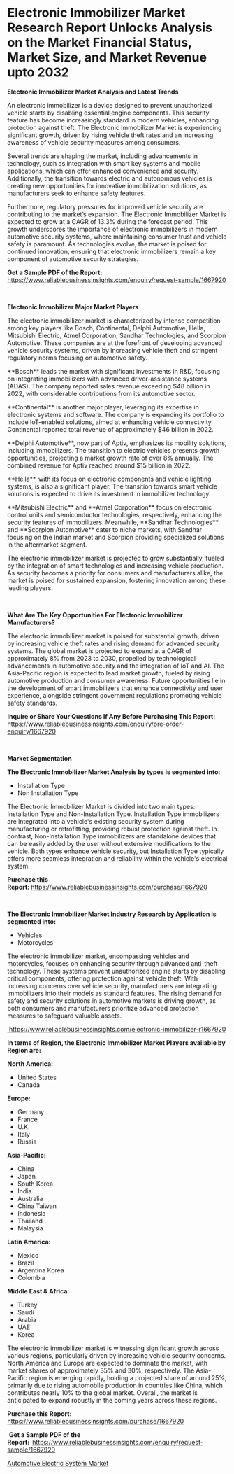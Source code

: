 <p><h1>Electronic Immobilizer Market Research Report Unlocks Analysis on the Market Financial Status, Market Size, and Market Revenue upto 2032</h1></p><p><strong>Electronic Immobilizer Market Analysis and Latest Trends</strong></p>
<p><p>An electronic immobilizer is a device designed to prevent unauthorized vehicle starts by disabling essential engine components. This security feature has become increasingly standard in modern vehicles, enhancing protection against theft. The Electronic Immobilizer Market is experiencing significant growth, driven by rising vehicle theft rates and an increasing awareness of vehicle security measures among consumers.</p><p>Several trends are shaping the market, including advancements in technology, such as integration with smart key systems and mobile applications, which can offer enhanced convenience and security. Additionally, the transition towards electric and autonomous vehicles is creating new opportunities for innovative immobilization solutions, as manufacturers seek to enhance safety features. </p><p>Furthermore, regulatory pressures for improved vehicle security are contributing to the market’s expansion. The Electronic Immobilizer Market is expected to grow at a CAGR of 13.3% during the forecast period. This growth underscores the importance of electronic immobilizers in modern automotive security systems, where maintaining consumer trust and vehicle safety is paramount. As technologies evolve, the market is poised for continued innovation, ensuring that electronic immobilizers remain a key component of automotive security strategies.</p></p>
<p><strong>Get a Sample PDF of the Report:&nbsp;</strong> <a href="https://www.reliablebusinessinsights.com/enquiry/request-sample/1667920?utm_campaign=2279&utm_medium=2&utm_source=Github&utm_content=ia&utm_term=07032025&utm_id=electronic-immobilizer">https://www.reliablebusinessinsights.com/enquiry/request-sample/1667920</a></p>
<p>&nbsp;</p>
<p><strong>Electronic Immobilizer Major Market Players</strong></p>
<p><p>The electronic immobilizer market is characterized by intense competition among key players like Bosch, Continental, Delphi Automotive, Hella, Mitsubishi Electric, Atmel Corporation, Sandhar Technologies, and Scorpion Automotive. These companies are at the forefront of developing advanced vehicle security systems, driven by increasing vehicle theft and stringent regulatory norms focusing on automotive safety.</p><p>**Bosch** leads the market with significant investments in R&D, focusing on integrating immobilizers with advanced driver-assistance systems (ADAS). The company reported sales revenue exceeding $48 billion in 2022, with considerable contributions from its automotive sector.</p><p>**Continental** is another major player, leveraging its expertise in electronic systems and software. The company is expanding its portfolio to include IoT-enabled solutions, aimed at enhancing vehicle connectivity. Continental reported total revenue of approximately $46 billion in 2022.</p><p>**Delphi Automotive**, now part of Aptiv, emphasizes its mobility solutions, including immobilizers. The transition to electric vehicles presents growth opportunities, projecting a market growth rate of over 8% annually. The combined revenue for Aptiv reached around $15 billion in 2022.</p><p>**Hella**, with its focus on electronic components and vehicle lighting systems, is also a significant player. The transition towards smart vehicle solutions is expected to drive its investment in immobilizer technology.</p><p>**Mitsubishi Electric** and **Atmel Corporation** focus on electronic control units and semiconductor technologies, respectively, enhancing the security features of immobilizers. Meanwhile, **Sandhar Technologies** and **Scorpion Automotive** cater to niche markets, with Sandhar focusing on the Indian market and Scorpion providing specialized solutions in the aftermarket segment.</p><p>The electronic immobilizer market is projected to grow substantially, fueled by the integration of smart technologies and increasing vehicle production. As security becomes a priority for consumers and manufacturers alike, the market is poised for sustained expansion, fostering innovation among these leading players.</p></p>
<p>&nbsp;</p>
<p><strong>What Are The Key Opportunities For Electronic Immobilizer Manufacturers?</strong></p>
<p><p>The electronic immobilizer market is poised for substantial growth, driven by increasing vehicle theft rates and rising demand for advanced security systems. The global market is projected to expand at a CAGR of approximately 8% from 2023 to 2030, propelled by technological advancements in automotive security and the integration of IoT and AI. The Asia-Pacific region is expected to lead market growth, fueled by rising automotive production and consumer awareness. Future opportunities lie in the development of smart immobilizers that enhance connectivity and user experience, alongside stringent government regulations promoting vehicle safety standards.</p></p>
<p><strong>Inquire or Share Your Questions If Any Before Purchasing This Report:</strong> <a href="https://www.reliablebusinessinsights.com/enquiry/pre-order-enquiry/1667920?utm_campaign=2279&utm_medium=2&utm_source=Github&utm_content=ia&utm_term=07032025&utm_id=electronic-immobilizer">https://www.reliablebusinessinsights.com/enquiry/pre-order-enquiry/1667920</a></p>
<p>&nbsp;</p>
<p><strong>Market Segmentation</strong></p>
<p><strong>The Electronic Immobilizer Market Analysis by types is segmented into:</strong></p>
<p><ul><li>Installation Type</li><li>Non Installation Type</li></ul></p>
<p><p>The Electronic Immobilizer Market is divided into two main types: Installation Type and Non-Installation Type. Installation Type immobilizers are integrated into a vehicle's existing security system during manufacturing or retrofitting, providing robust protection against theft. In contrast, Non-Installation Type immobilizers are standalone devices that can be easily added by the user without extensive modifications to the vehicle. Both types enhance vehicle security, but Installation Type typically offers more seamless integration and reliability within the vehicle's electrical system.</p></p>
<p><strong>Purchase this Report:&nbsp;</strong><a href="https://www.reliablebusinessinsights.com/purchase/1667920?utm_campaign=2279&utm_medium=2&utm_source=Github&utm_content=ia&utm_term=07032025&utm_id=electronic-immobilizer">https://www.reliablebusinessinsights.com/purchase/1667920</a></p>
<p>&nbsp;</p>
<p><strong>The Electronic Immobilizer Market Industry Research by Application is segmented into:</strong></p>
<p><ul><li>Vehicles</li><li>Motorcycles</li></ul></p>
<p><p>The electronic immobilizer market, encompassing vehicles and motorcycles, focuses on enhancing security through advanced anti-theft technology. These systems prevent unauthorized engine starts by disabling critical components, offering protection against vehicle theft. With increasing concerns over vehicle security, manufacturers are integrating immobilizers into their models as standard features. The rising demand for safety and security solutions in automotive markets is driving growth, as both consumers and manufacturers prioritize advanced protection measures to safeguard valuable assets.</p></p>
<p><a href="https://www.reliablebusinessinsights.com/electronic-immobilizer-r1667920?utm_campaign=2279&utm_medium=2&utm_source=Github&utm_content=ia&utm_term=07032025&utm_id=electronic-immobilizer">&nbsp;https://www.reliablebusinessinsights.com/electronic-immobilizer-r1667920</a></p>
<p><strong>In terms of Region, the Electronic Immobilizer Market Players available by Region are:</strong></p>
<p>
    <p> <strong> North America: </strong>
        <ul>
            <li>United States</li>
            <li>Canada</li>
        </ul>
        </p> 
    <p> <strong> Europe: </strong>
        <ul>
            <li>Germany</li>
            <li>France</li>
            <li>U.K.</li>
            <li>Italy</li>
            <li>Russia</li>
        </ul>
        </p> 
    <p> <strong> Asia-Pacific: </strong>
        <ul>
            <li>China</li>
            <li>Japan</li>
            <li>South Korea</li>
            <li>India</li>
            <li>Australia</li>
            <li>China Taiwan</li>
            <li>Indonesia</li>
            <li>Thailand</li>
            <li>Malaysia</li>
        </ul>
        </p> 
    <p> <strong> Latin America: </strong>
        <ul>
            <li>Mexico</li>
            <li>Brazil</li>
            <li>Argentina Korea</li>
            <li>Colombia</li>
        </ul>
        </p> 
    <p> <strong> Middle East & Africa: </strong>
        <ul>
            <li>Turkey</li>
            <li>Saudi</li>
            <li>Arabia</li>
            <li>UAE</li>
            <li>Korea</li>
        </ul>
    </p>
    </p>
<p><p>The electronic immobilizer market is witnessing significant growth across various regions, particularly driven by increasing vehicle security concerns. North America and Europe are expected to dominate the market, with market shares of approximately 35% and 30%, respectively. The Asia-Pacific region is emerging rapidly, holding a projected share of around 25%, primarily due to rising automobile production in countries like China, which contributes nearly 10% to the global market. Overall, the market is anticipated to expand robustly in the coming years across these regions.</p></p>
<p><strong>Purchase this Report: </strong><a href="https://www.reliablebusinessinsights.com/purchase/1667920?utm_campaign=2279&utm_medium=2&utm_source=Github&utm_content=ia&utm_term=07032025&utm_id=electronic-immobilizer">https://www.reliablebusinessinsights.com/purchase/1667920</a></p>
<p>&nbsp;<strong>Get a Sample PDF of the Report:&nbsp;&nbsp;</strong><a href="https://www.reliablebusinessinsights.com/enquiry/request-sample/1667920?utm_campaign=2279&utm_medium=2&utm_source=Github&utm_content=ia&utm_term=07032025&utm_id=electronic-immobilizer">https://www.reliablebusinessinsights.com/enquiry/request-sample/1667920</a></p>
<p><strong></strong></p>
<p><p><a href="https://github.com/FosterFahey91/Market-Research-Report-List-1/blob/main/automotive-electric-system-market.md?utm_campaign=2279&utm_medium=2&utm_source=Github&utm_content=ia&utm_term=07032025&utm_id=electronic-immobilizer">Automotive Electric System Market</a></p></p>